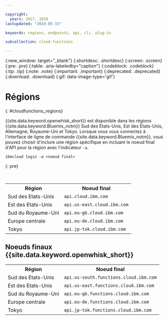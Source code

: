 ```yaml
---

copyright:
  years: 2017, 2019
lastupdated: "2019-05-15"

keywords: regions, endpoints, api, cli, plug-in

subcollection: cloud-functions

---
```


{:new_window: target="_blank"}
{:shortdesc: .shortdesc}
{:screen: .screen}
{:pre: .pre}
{:table: .aria-labeledby="caption"}
{:codeblock: .codeblock}
{:tip: .tip}
{:note: .note}
{:important: .important}
{:deprecated: .deprecated}
{:download: .download}
{:gif: data-image-type='gif'}

# Régions
{: #cloudfunctions_regions}

{{site.data.keyword.openwhisk_short}} est disponible dans les régions {{site.data.keyword.Bluemix_notm}} Sud des Etats-Unis, Est des Etats-Unis, Allemagne, Royaume-Uni et Tokyo. Lorsque vous vous connectez à l'interface de ligne de commande {{site.data.keyword.Bluemix_notm}}, vous pouvez choisir d'inclure une région spécifique en incluant le noeud final d'API pour la région avec l'indicateur `-a`.

  ```
  ibmcloud login -a <noeud final>
  ```
  {: pre}

  <br />

  <table>
    <tr>
      <th>Région</th>
      <th>Noeud final</th>
    </tr>
    <tr>
      <td>Sud des Etats-Unis</td>
      <td><code>api.cloud.ibm.com</code></td>
    </tr>
    <tr>
      <td>Est des Etats-Unis</td>
      <td><code>api.us-east.cloud.ibm.com</code></td>
    </tr>
    <tr>
      <td>Sud du Royaume-Uni</td>
      <td><code>api.eu-gb.cloud.ibm.com</code></td>
    </tr>
    <tr>
      <td>Europe centrale</td>
      <td><code>api.eu-de.cloud.ibm.com</code></td>
    </tr>
    <tr>
      <td>Tokyo</td>
      <td><code>api.jp-tok.cloud.ibm.com</code></td>
    </tr>
  </table>

## Noeuds finaux {{site.data.keyword.openwhisk_short}}
  <table>
    <tr>
      <th>Région</th>
      <th>Noeud final</th>
    </tr>
    <tr>
      <td>Sud des Etats-Unis</td>
      <td><code>api.us-south.functions.cloud.ibm.com</code></td>
    </tr>
    <tr>
      <td>Est des Etats-Unis</td>
      <td><code>api.us-east.functions.cloud.ibm.com</code></td>
    </tr>
    <tr>
      <td>Sud du Royaume-Uni</td>
      <td><code>api.eu-gb.functions.cloud.ibm.com</code></td>
    </tr>
    <tr>
      <td>Europe centrale</td>
      <td><code>api.eu-de.functions.cloud.ibm.com</code></td>
    </tr>
    <tr>
      <td>Tokyo</td>
      <td><code>api.jp-tok.functions.cloud.ibm.com</code></td>
    </tr>
  </table>

